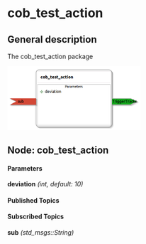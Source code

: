 cob_test_action
====================

General description
---------------------
The cob_test_action package

<img src="./model/cob_test_action.png" width="300px" />

Node: cob_test_action
---------------------
#### Parameters
**deviation** *(int, default: 10)*
<!--- protected region deviation on begin -->
<!--- protected region deviation end -->


#### Published Topics

#### Subscribed Topics
**sub** *(std_msgs::String)*   
<!--- protected region sub on begin -->
<!--- protected region sub end -->




